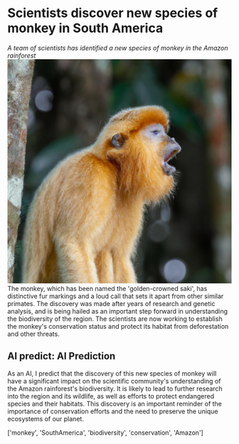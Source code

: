 # Scientists discover new species of monkey in South America
*A team of scientists has identified a new species of monkey in the Amazon rainforest*
![Image](image.jpg) 
The monkey, which has been named the 'golden-crowned saki', has distinctive fur markings and a loud call that sets it apart from other similar primates. The discovery was made after years of research and genetic analysis, and is being hailed as an important step forward in understanding the biodiversity of the region. The scientists are now working to establish the monkey's conservation status and protect its habitat from deforestation and other threats.

## AI predict: AI Prediction
As an AI, I predict that the discovery of this new species of monkey will have a significant impact on the scientific community's understanding of the Amazon rainforest's biodiversity. It is likely to lead to further research into the region and its wildlife, as well as efforts to protect endangered species and their habitats. This discovery is an important reminder of the importance of conservation efforts and the need to preserve the unique ecosystems of our planet.

['monkey', 'SouthAmerica', 'biodiversity', 'conservation', 'Amazon']